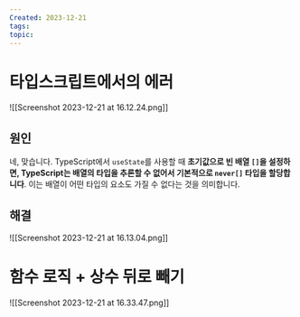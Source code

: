 ```yaml
---
Created: 2023-12-21
tags: 
topic:
---
```

# 타입스크립트에서의 에러
![[Screenshot 2023-12-21 at 16.12.24.png]]
## 원인 
네, 맞습니다. TypeScript에서 `useState`를 사용할 때 **초기값으로 빈 배열 `[]`을 설정하면, TypeScript는 배열의 타입을 추론할 수 없어서 기본적으로 `never[]` 타입을 할당합니다**. 이는 배열이 어떤 타입의 요소도 가질 수 없다는 것을 의미합니다.
## 해결
![[Screenshot 2023-12-21 at 16.13.04.png]]
# 함수 로직 + 상수 뒤로 빼기
![[Screenshot 2023-12-21 at 16.33.47.png]]
